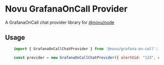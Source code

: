# Novu GrafanaOnCall Provider

A GrafanaOnCall chat provider library for [@novu/node](https://github.com/khulnasoft/teleflow)

## Usage

```javascript
    import { GrafanaOnCallChatProvider } from '@novu/grafana-on-call';

    const provider = new GrafanaOnCallChatProvider({ alertUid: "123", externalLink: "link", imageUrl: "url", state: "ok", title: "title" });
```
